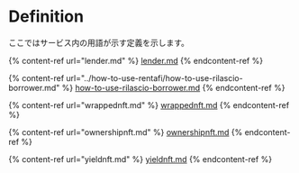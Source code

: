 # Definition

ここではサービス内の用語が示す定義を示します。

{% content-ref url="lender.md" %}
[lender.md](lender.md)
{% endcontent-ref %}

{% content-ref url="../how-to-use-rentafi/how-to-use-rilascio-borrower.md" %}
[how-to-use-rilascio-borrower.md](../how-to-use-rentafi/how-to-use-rilascio-borrower.md)
{% endcontent-ref %}

{% content-ref url="wrappednft.md" %}
[wrappednft.md](wrappednft.md)
{% endcontent-ref %}

{% content-ref url="ownershipnft.md" %}
[ownershipnft.md](ownershipnft.md)
{% endcontent-ref %}

{% content-ref url="yieldnft.md" %}
[yieldnft.md](yieldnft.md)
{% endcontent-ref %}
